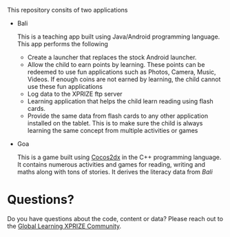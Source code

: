 This repository consits of two applications
- Bali

  This is a teaching app built using Java/Android programming language. This app performs the following
  - Create a launcher that replaces the stock Android launcher.
  - Allow the child to earn points by learning. These points can be redeemed to use fun applications such as Photos, Camera, Music, Videos. If enough coins are not earned by learning, the child cannot use these fun applications
  - Log data to the XPRIZE ftp server
  - Learning application that helps the child learn reading using flash cards.
  - Provide the same data from flash cards to any other application installed on the tablet. This is to make sure the child is always learning the same concept from multiple activities or games
- Goa

  This is a game built using [Cocos2dx](https://cocos2d-x.org/cocos2dx) in the C++ programming language. It contains numerous activities and games for reading, writing and maths along with tons of stories. It derives the literacy data from *Bali*


# Questions?

Do you have questions about the code, content or data? Please reach out to the [Global Learning XPRIZE Community](http://community.xprize.org/learning).
